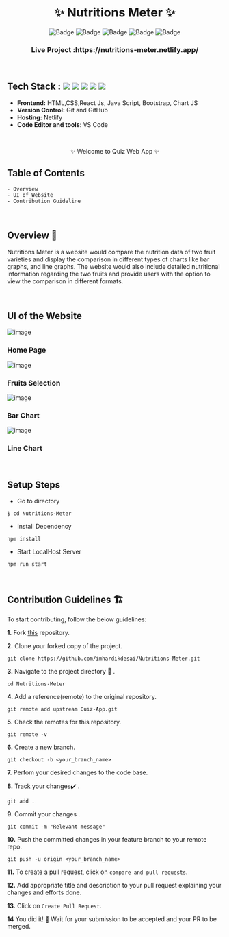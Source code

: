 <h1 align="center">
       ✨  Nutritions Meter  ✨
</h1>

<div align="center">

![Badge](https://img.shields.io/badge/Tech_Stack-HTML-orange) ![Badge](https://img.shields.io/badge/CSS-blue) ![Badge](https://img.shields.io/badge/React_Js-cyan)
 ![Badge](https://img.shields.io/badge/-Java_Script-yellow) ![Badge](https://img.shields.io/badge/Version-1.0-green) 

</div>

<h3 align="center">
          Live Project :https://nutritions-meter.netlify.app/
</h3>
<br />

## Tech Stack : <img src="https://img.shields.io/badge/html5%20-%23E34F26.svg?&style=for-the-badge&logo=html5&logoColor=white"/> <img src="https://img.shields.io/badge/css3%20-%231572B6.svg?&style=for-the-badge&logo=css3&logoColor=white"/> <img src="https://img.shields.io/badge/react%20-%2314354C.svg?&style=for-the-badge&logo=react&logoColor=white"/> <img src="https://img.shields.io/badge/Bootstrap-563D7C?style=for-the-badge&logo=bootstrap&logoColor=white"/> <img src="https://img.shields.io/badge/Chart_JS-6066C7?style=for-the-badge&logo=chartjs&logoColor=white"/> 


- **Frontend:** HTML,CSS,React Js, Java Script, Bootstrap, Chart JS 
- **Version Control:** Git and GitHub
- **Hosting:** Netlify
- **Code Editor and tools**: VS Code

 <br />

   <p align="center">✨ Welcome to Quiz Web App ✨ <br /></p>


## Table of Contents

    - Overview
    - UI of Website
    - Contribution Guideline

 <br />


## Overview 🔨

Nutritions Meter is a website would compare the nutrition data of two fruit varieties and display the comparison in different types of charts like bar graphs, and line graphs. The website would also include detailed nutritional information regarding the two fruits and provide users with the option to view the comparison in different formats.

  <br />

## UI of the Website

![image](https://user-images.githubusercontent.com/87645745/206849580-d9926934-12ff-4396-a508-db4669c4ac99.png)
### Home Page 

![image](https://user-images.githubusercontent.com/87645745/206849599-5122e794-8912-43bb-9190-265a8991b04d.png)
### Fruits Selection

![image](https://user-images.githubusercontent.com/87645745/206849635-87fe422f-f386-4b81-9a6c-cfa7be5111bc.png)
### Bar Chart

![image](https://user-images.githubusercontent.com/87645745/206849650-04a7ff89-8f60-45ec-9663-5364c039112c.png)
### Line Chart 

<br/>

## Setup Steps

- Go to directory
```
$ cd Nutritions-Meter
```
- Install Dependency 
```
npm install
```
- Start LocalHost Server
```
npm run start
```
  <br />

## Contribution Guidelines 🏗

 To start contributing, follow the below guidelines:

**1.** Fork [this](https://github.com/imhardikdesai/Nutritions-Meter) repository.

**2.** Clone your forked copy of the project.

```
git clone https://github.com/imhardikdesai/Nutritions-Meter.git
```

**3.** Navigate to the project directory :file_folder: .

```
cd Nutritions-Meter
```

**4.** Add a reference(remote) to the original repository.

```
git remote add upstream Quiz-App.git
```

**5.** Check the remotes for this repository.

```
git remote -v
```

**6.** Create a new branch.

```
git checkout -b <your_branch_name>
```

**7.** Perfom your desired changes to the code base.

**8.** Track your changes:heavy_check_mark: .

```
git add .
```

**9.** Commit your changes .

```
git commit -m "Relevant message"
```

**10.** Push the committed changes in your feature branch to your remote repo.

```
git push -u origin <your_branch_name>
```

**11.** To create a pull request, click on `compare and pull requests`.

**12.** Add appropriate title and description to your pull request explaining your changes and efforts done.

**13.** Click on `Create Pull Request`.

**14** You did it! 🥳 Wait for your submission to be accepted and your PR to be merged.

<br />
